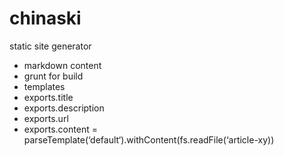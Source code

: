 chinaski
========

static site generator

* markdown content
* grunt for build
* templates
* exports.title
* exports.description
* exports.url
* exports.content = parseTemplate(‘default‘).withContent(fs.readFile(‘article-xy))
